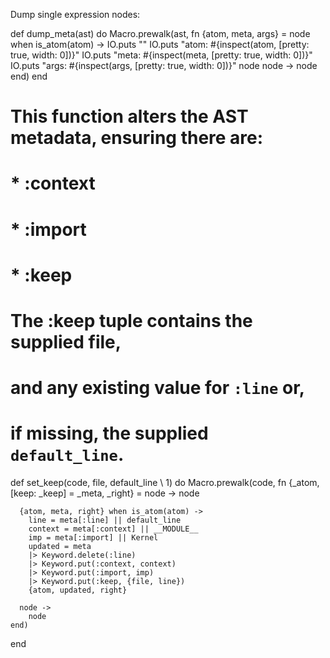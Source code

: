 Dump single expression nodes:

  def dump_meta(ast) do
    Macro.prewalk(ast, fn
      {atom, meta, args} = node when is_atom(atom) ->
        IO.puts ""
        IO.puts "atom: #{inspect(atom, [pretty: true, width: 0])}"
        IO.puts "meta: #{inspect(meta, [pretty: true, width: 0])}"
        IO.puts "args: #{inspect(args, [pretty: true, width: 0])}"
        node
      node ->
        node
    end)
  end

  # This function alters the AST metadata, ensuring there are:
  # * :context
  # * :import
  # * :keep
  # The :keep tuple contains the supplied file,
  # and any existing value for `:line` or,
  # if missing, the supplied `default_line`.
  def set_keep(code, file, default_line \\ 1) do
    Macro.prewalk(code, fn
      {_atom, [keep: _keep] = _meta, _right} = node ->
        node

      {atom, meta, right} when is_atom(atom) ->
        line = meta[:line] || default_line
        context = meta[:context] || __MODULE__
        imp = meta[:import] || Kernel
        updated = meta
        |> Keyword.delete(:line)
        |> Keyword.put(:context, context)
        |> Keyword.put(:import, imp)
        |> Keyword.put(:keep, {file, line})
        {atom, updated, right}

      node ->
        node
    end)
  end
